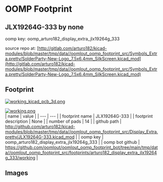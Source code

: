 # OOMP Footprint  
## JLX19264G-333  by none  
  
oomp key: oomp_arturo182_display_extra_jlx19264g_333  
  
source repo at: [http://gitlab.com/arturo182/kicad-modules/blob/master/tmp/data//oomlout_oomp_footprint_src/Symbols_Extra.pretty/SolderParty-New-Logo_7.5x6.4mm_SilkScreen.kicad_mod](http://gitlab.com/arturo182/kicad-modules/blob/master/tmp/data//oomlout_oomp_footprint_src/Symbols_Extra.pretty/SolderParty-New-Logo_7.5x6.4mm_SilkScreen.kicad_mod)  
## Footprint  
  
[![working_kicad_pcb_3d.png](working_kicad_pcb_3d_600.png)](working_kicad_pcb_3d.png)  
  
[![working.png](working_600.png)](working.png)  
| name | value | 
| --- | --- | 
| footprint name | JLX19264G-333 | 
| footprint description | None | 
| number of pads | 14 | 
| github path | http://github.com/arturo182/kicad-modules/blob/master/tmp/data//oomlout_oomp_footprint_src/Display_Extra.pretty/JLX19264G-333.kicad_mod | 
| oomp key | oomp_arturo182_display_extra_jlx19264g_333 | 
| oomp bot github | https://github.com/oomlout/oomlout_oomp_footprint_bot/tree/main/tmp/data//oomlout_oomp_footprint_src/footprints/arturo182_display_extra_jlx19264g_333/working | 
## Images  
